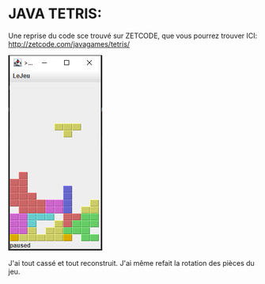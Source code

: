 # JAVA TETRIS:
Une reprise du code sce trouvé sur ZETCODE, que vous pourrez trouver ICI: http://zetcode.com/javagames/tetris/

![screenshot](Capture.PNG)

J'ai tout cassé et tout reconstruit.
J'ai même refait la rotation des pièces du jeu.


